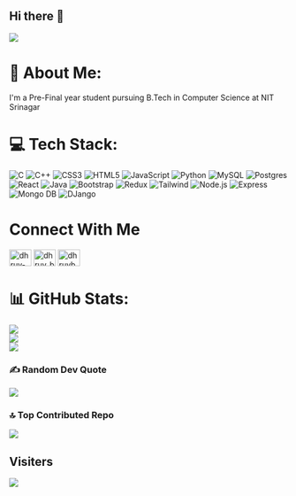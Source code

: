 ## Hi there 👋
![](https://user-images.githubusercontent.com/90236635/232446433-d5540fa2-fe28-4bb8-b929-cdb51fe61336.gif)
# 💫 About Me:
I'm a Pre-Final year student pursuing B.Tech in Computer Science at NIT Srinagar

# 💻 Tech Stack:
![C](https://img.shields.io/badge/c-%2300599C.svg?style=for-the-badge&logo=c&logoColor=white) 
![C++](https://img.shields.io/badge/c++-%2300599C.svg?style=for-the-badge&logo=c%2B%2B&logoColor=white) 
![CSS3](https://img.shields.io/badge/css3-%231572B6.svg?style=for-the-badge&logo=css3&logoColor=white)
![HTML5](https://img.shields.io/badge/html5-%23E34F26.svg?style=for-the-badge&logo=html5&logoColor=white) 
![JavaScript](https://img.shields.io/badge/javascript-%23323330.svg?style=for-the-badge&logo=javascript&logoColor=%23F7DF1E) 
![Python](https://img.shields.io/badge/python-3670A0?style=for-the-badge&logo=python&logoColor=ffdd54) 
![MySQL](https://img.shields.io/badge/mysql-4479A1.svg?style=for-the-badge&logo=mysql&logoColor=white)
![Postgres](https://img.shields.io/badge/postgres-%23316192.svg?style=for-the-badge&logo=postgresql&logoColor=white)
![React](https://img.shields.io/badge/react-%23316192.svg?style=for-the-badge&logo=react&logoColor=white)
![Java](https://img.shields.io/badge/java-%23316192.svg?style=for-the-badge&logo=java&logoColor=white)
![Bootstrap](https://img.shields.io/badge/bootstrap-%23316192.svg?style=for-the-badge&logo=bootstrap&logoColor=white)
![Redux](https://img.shields.io/badge/redux-%23316192.svg?style=for-the-badge&logo=redux&logoColor=white)
![Tailwind](https://img.shields.io/badge/tailwind-%23316192.svg?style=for-the-badge&logo=tailwind&logoColor=white)
![Node.js](https://img.shields.io/badge/node-%23316192.svg?style=for-the-badge&logo=node&logoColor=white)
![Express](https://img.shields.io/badge/express-%23316192.svg?style=for-the-badge&logo=express&logoColor=white)
![Mongo DB](https://img.shields.io/badge/mongodb-%23316192.svg?style=for-the-badge&logo=mongodb&logoColor=white)
![DJango](https://img.shields.io/badge/django-%23316192.svg?style=for-the-badge&logo=django&logoColor=white)



# Connect With Me
<p align="left">
<a href="https://linkedin.com/in/dhruv-bansal-0284b1260" target="blank"><img align="center" src="https://raw.githubusercontent.com/rahuldkjain/github-profile-readme-generator/master/src/images/icons/Social/linked-in-alt.svg" alt="dhruv-bansal-0284b1260" height="30" width="40" /></a>
<a href="https://instagram.com/dhruv_bansal__059" target="blank"><img align="center" src="https://raw.githubusercontent.com/rahuldkjain/github-profile-readme-generator/master/src/images/icons/Social/instagram.svg" alt="dhruv_bansal__059" height="30" width="40" /></a>
<a href="https://www.leetcode.com/dhruvbansal7727" target="blank"><img align="center" src="https://raw.githubusercontent.com/rahuldkjain/github-profile-readme-generator/master/src/images/icons/Social/leet-code.svg" alt="dhruvbansal7727" height="30" width="40" /></a>
</p>


# 📊 GitHub Stats:
![](https://github-readme-stats.vercel.app/api?username=Dhruv-Bansal7&theme=dark&hide_border=false&include_all_commits=false&count_private=false)<br/>
![](https://github-readme-streak-stats.herokuapp.com/?user=Dhruv-Bansal7&theme=dark&hide_border=false)<br/>
![](https://github-readme-stats.vercel.app/api/top-langs/?username=Dhruv-Bansal7&theme=dark&hide_border=false&include_all_commits=false&count_private=false&layout=compact)

### ✍️ Random Dev Quote
![](https://quotes-github-readme.vercel.app/api?type=horizontal&theme=tokyonight)

### 🔝 Top Contributed Repo
![](https://github-contributor-stats.vercel.app/api?username=Dhruv-Bansal7&limit=5&theme=tokyonight&combine_all_yearly_contributions=true)

## Visiters 
[![](https://visitcount.itsvg.in/api?id=Dhruv-Bansal7&label=Profile%20Views&icon=5&pretty=false)](https://visitcount.itsvg.in)
